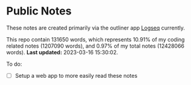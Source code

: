 # Public Notes

These notes are created primarily via the outliner app [Logseq](https://github.com/logseq/logseq) currently.

This repo contain 131650 words, which represents 10.91% of my coding related notes (1207090 words), and 0.97% of my total notes (12428066 words). **Last updated:** 2023-03-16 15:30:02. 

To do:

- [ ] Setup a web app to more easily read these notes
